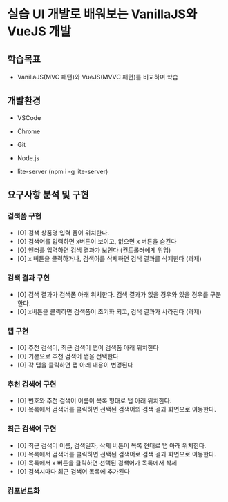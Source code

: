 # 실습 UI 개발로 배워보는 VanillaJS와 VueJS 개발

## 학습목표

- VanillaJS(MVC 패턴)와 VueJS(MVVC 패턴)를 비교하며 학습

## 개발환경

- VSCode
- Chrome

- Git
- Node.js
- lite-server (npm i -g lite-server)

## 요구사항 분석 및 구현

### 검색폼 구현
- [O] 검색 상품명 입력 폼이 위치한다.
- [O] 검색어를 입력하면 x버튼이 보이고, 없으면 x 버튼을 숨긴다
- [O] 엔터를 입력하면 검색 결과가 보인다 (컨트롤러에게 위임)
- [O] x 버튼을 클릭하거나, 검색어를 삭제하면 검색 결과를 삭제한다 (과제)

### 검색 결과 구현

- [O] 검색 결과가 검색폼 아래 위치한다. 검색 결과가 없을 경우와 있을 경우를 구분한다.
- [O] x버튼을 클릭하면 검색폼이 초기화 되고, 검색 결과가 사라진다 (과제)

### 탭 구현

- [O] 추천 검색어, 최근 검색어 탭이 검색폼 아래 위치한다
- [O] 기본으로 추천 검색어 탭을 선택한다
- [O] 각 탭을 클릭하면 탭 아래 내용이 변경된다

### 추천 검색어 구현

- [O] 번호와 추천 검색어 이름이 목록 형태로 탭 아래 위치한다.
- [O] 목록에서 검색어를 클릭하면 선택된 검색어의 검색 결과 화면으로 이동한다.

### 최근 검색어 구현
- [O] 최근 검색어 이름, 검색일자, 삭제 버튼이 목록 현태로 탭 아래 위치한다.
- [O] 목록에서 검색어를 클릭하면 선택된 검색어로 검색 결과 화면으로 이동한다.
- [O] 목록에서 x 버튼을 클릭하면 선택된 검색어가 목록에서 삭제
- [O] 검색시마다 최근 검색어 목록에 추가된다


### 컴포넌트화